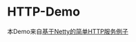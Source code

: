 # HTTP-Demo

本Demo来自[基于Netty的简单HTTP服务例子](https://emacsist.github.io/2018/05/18/%E5%9F%BA%E4%BA%8Enetty%E7%9A%84%E7%AE%80%E5%8D%95http%E6%9C%8D%E5%8A%A1%E4%BE%8B%E5%AD%90/)
